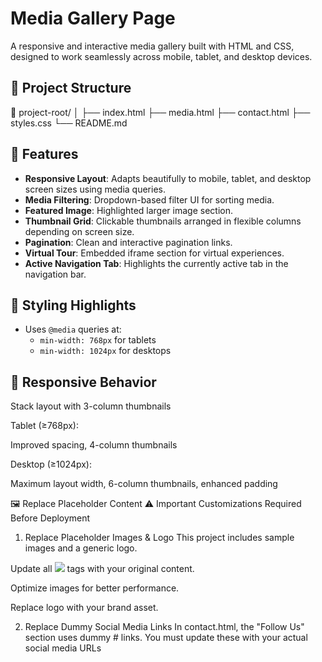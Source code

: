 # Media Gallery Page

A responsive and interactive media gallery built with HTML and CSS, designed to work seamlessly across mobile, tablet, and desktop devices.

## 📁 Project Structure

📁 project-root/ │ ├── index.html ├── media.html ├── contact.html ├── styles.css └── README.md


## 🎯 Features

- **Responsive Layout**: Adapts beautifully to mobile, tablet, and desktop screen sizes using media queries.
- **Media Filtering**: Dropdown-based filter UI for sorting media.
- **Featured Image**: Highlighted larger image section.
- **Thumbnail Grid**: Clickable thumbnails arranged in flexible columns depending on screen size.
- **Pagination**: Clean and interactive pagination links.
- **Virtual Tour**: Embedded iframe section for virtual experiences.
- **Active Navigation Tab**: Highlights the currently active tab in the navigation bar.

## 💅 Styling Highlights

- Uses `@media` queries at:
  - `min-width: 768px` for tablets
  - `min-width: 1024px` for desktops


## 📱 Responsive Behavior
    

Stack layout with 3-column thumbnails

Tablet (≥768px):

Improved spacing, 4-column thumbnails

Desktop (≥1024px):

Maximum layout width, 6-column thumbnails, enhanced padding

🖼️ Replace Placeholder Content
⚠️ Important Customizations Required Before Deployment

1. Replace Placeholder Images & Logo
This project includes sample images and a generic logo.

Update all <img src="..."> tags with your original content.

Optimize images for better performance.

Replace logo with your brand asset.

2. Replace Dummy Social Media Links
In contact.html, the "Follow Us" section uses dummy # links.
You must update these with your actual social media URLs


